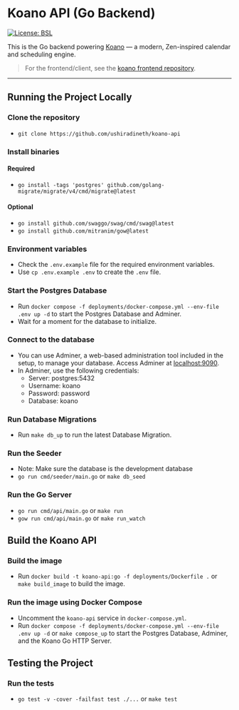 # Koano API (Go Backend)

[![License: BSL](https://img.shields.io/badge/license-BSL--1.1-blue.svg)](LICENSE)

This is the Go backend powering [Koano](https://koano.app) — a modern, Zen-inspired calendar and scheduling engine.

> For the frontend/client, see the [koano frontend repository](https://github.com/ushiradineth/koano).

---

## Running the Project Locally

### Clone the repository

- `git clone https://github.com/ushiradineth/koano-api`

### Install binaries

#### Required

- `go install -tags 'postgres' github.com/golang-migrate/migrate/v4/cmd/migrate@latest`

#### Optional

- `go install github.com/swaggo/swag/cmd/swag@latest`
- `go install github.com/mitranim/gow@latest`

### Environment variables

- Check the `.env.example` file for the required environment variables.
- Use `cp .env.example .env` to create the `.env` file.

### Start the Postgres Database

- Run `docker compose -f deployments/docker-compose.yml --env-file .env up -d` to start the Postgres Database and Adminer.
- Wait for a moment for the database to initialize.

### Connect to the database

- You can use Adminer, a web-based administration tool included in the setup, to manage your database. Access Adminer at [localhost:9090](http://localhost:9090).
- In Adminer, use the following credentials:
  - Server: postgres:5432
  - Username: koano
  - Password: password
  - Database: koano

### Run Database Migrations

- Run `make db_up` to run the latest Database Migration.

### Run the Seeder

- Note: Make sure the database is the development database
- `go run cmd/seeder/main.go` or `make db_seed`

### Run the Go Server

- `go run cmd/api/main.go` or `make run`
- `gow run cmd/api/main.go` or `make run_watch`

## Build the Koano API

### Build the image

- Run `docker build -t koano-api:go -f deployments/Dockerfile .` or `make build_image` to build the image.

### Run the image using Docker Compose

- Uncomment the `koano-api` service in `docker-compose.yml`.
- Run `docker compose -f deployments/docker-compose.yml --env-file .env up -d` or `make compose_up` to start the Postgres Database, Adminer, and the Koano Go HTTP Server.

## Testing the Project

### Run the tests

- `go test -v -cover -failfast test ./...` or `make test`
